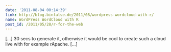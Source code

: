 ```yaml
---
date: '2011-08-04 00:14:39'
link: http://blog.binfalse.de/2011/08/wordpress-wordcloud-with-r/
name: WordPress WordCloud with R
post_id: /2011/05/28/r-for-the-web
---
```


[...] 30 secs to generate it, otherwise it would be cool to create such a cloud live with for example rApache. [...]